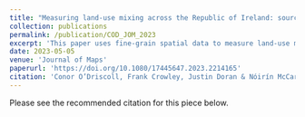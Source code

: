 ```yaml
---
title: "Measuring land-use mixing across the Republic of Ireland: source data comparisons"
collection: publications
permalink: /publication/COD_JOM_2023
excerpt: 'This paper uses fine-grain spatial data to measure land-use mixing across the five major cities of the Republic of Ireland and creates high-quality cartographic outputs to visualise patterns in the distribution of land-use configurations.'
date: 2023-05-05
venue: 'Journal of Maps'
paperurl: 'https://doi.org/10.1080/17445647.2023.2214165'
citation: 'Conor O’Driscoll, Frank Crowley, Justin Doran & Nóirín McCarthy. 2023. Measuring land-use mixing across the Republic of Ireland: source data comparisons. Journal of Maps, 19:1, 1-7.'
---
```


Please see the recommended citation for this piece below.
